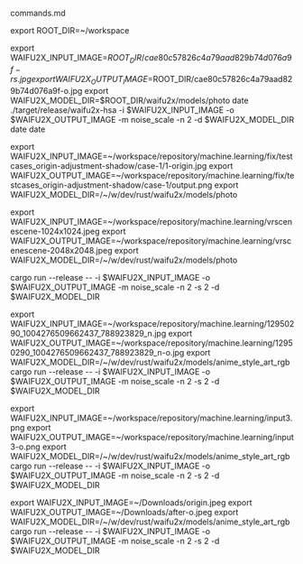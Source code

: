 commands.md


export ROOT_DIR=~/workspace

export WAIFU2X_INPUT_IMAGE=$ROOT_DIR/cae80c57826c4a79aad829b74d076a9f-rs.jpg
export WAIFU2X_OUTPUT_IMAGE=$ROOT_DIR/cae80c57826c4a79aad829b74d076a9f-o.jpg
export WAIFU2X_MODEL_DIR=$ROOT_DIR/waifu2x/models/photo
date
./target/release/waifu2x-hsa -i $WAIFU2X_INPUT_IMAGE -o $WAIFU2X_OUTPUT_IMAGE -m noise_scale  -n 2    -d $WAIFU2X_MODEL_DIR
date
date



export WAIFU2X_INPUT_IMAGE=~/workspace/repository/machine.learning/fix/testcases_origin-adjustment-shadow/case-1/1-origin.jpg
export WAIFU2X_OUTPUT_IMAGE=~/workspace/repository/machine.learning/fix/testcases_origin-adjustment-shadow/case-1/output.png
export WAIFU2X_MODEL_DIR=/~/w/dev/rust/waifu2x/models/photo


export WAIFU2X_INPUT_IMAGE=~/workspace/repository/machine.learning/vrscenescene-1024x1024.jpeg
export WAIFU2X_OUTPUT_IMAGE=~/workspace/repository/machine.learning/vrscenescene-2048x2048.jpeg
export WAIFU2X_MODEL_DIR=/~/w/dev/rust/waifu2x/models/photo


cargo run --release -- -i $WAIFU2X_INPUT_IMAGE -o $WAIFU2X_OUTPUT_IMAGE -m noise_scale  -n 2  -s 2 -d $WAIFU2X_MODEL_DIR


export WAIFU2X_INPUT_IMAGE=~/workspace/repository/machine.learning/12950290_1004276509662437_788923829_n.jpg
export WAIFU2X_OUTPUT_IMAGE=~/workspace/repository/machine.learning/12950290_1004276509662437_788923829_n-o.jpg
export WAIFU2X_MODEL_DIR=/~/w/dev/rust/waifu2x/models/anime_style_art_rgb
cargo run --release -- -i $WAIFU2X_INPUT_IMAGE -o $WAIFU2X_OUTPUT_IMAGE -m noise_scale  -n 2  -s 2 -d $WAIFU2X_MODEL_DIR



export WAIFU2X_INPUT_IMAGE=~/workspace/repository/machine.learning/input3.png
export WAIFU2X_OUTPUT_IMAGE=~/workspace/repository/machine.learning/input3-o.png
export WAIFU2X_MODEL_DIR=/~/w/dev/rust/waifu2x/models/anime_style_art_rgb
cargo run --release -- -i $WAIFU2X_INPUT_IMAGE -o $WAIFU2X_OUTPUT_IMAGE -m noise_scale  -n 2  -s 2 -d $WAIFU2X_MODEL_DIR


export WAIFU2X_INPUT_IMAGE=~/Downloads/origin.jpeg
export WAIFU2X_OUTPUT_IMAGE=~/Downloads/after-o.jpeg
export WAIFU2X_MODEL_DIR=/~/w/dev/rust/waifu2x/models/anime_style_art_rgb
cargo run --release -- -i $WAIFU2X_INPUT_IMAGE -o $WAIFU2X_OUTPUT_IMAGE -m noise_scale  -n 2  -s 2 -d $WAIFU2X_MODEL_DIR

